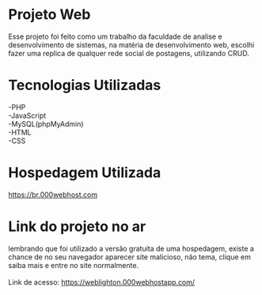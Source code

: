 # Projeto Web
Esse projeto foi feito como um trabalho da faculdade de analise e desenvolvimento de sistemas, na matéria de desenvolvimento web, escolhi fazer uma replica de qualquer rede social de postagens, utilizando CRUD.
# Tecnologias Utilizadas
-PHP<br>
-JavaScript<br>
-MySQL(phpMyAdmin)<br>
-HTML<br>
-CSS
# Hospedagem Utilizada
<a>https://br.000webhost.com</a>
# Link do projeto no ar
lembrando que foi utilizado a versão gratuita de uma hospedagem, existe a chance de no seu navegador aparecer site malicioso, não tema, clique em saiba mais e entre no site normalmente.<br><br>
Link de acesso: <a>https://weblighton.000webhostapp.com/</a>
